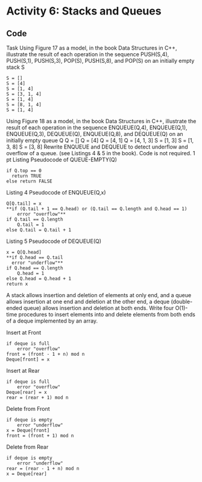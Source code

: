 # Activity 6: Stacks and Queues

## Code
Task
Using Figure 17 as a model, in the book Data Structures in C++, illustrate the result of each operation in the sequence PUSH(S,4), PUSH(S,1), PUSH(S,3), POP(S), PUSH(S,8), and POP(S) on an initially empty stack S
```
S = []
S = [4]
S = [1, 4]
S = [3, 1, 4]
S = [1, 4]
S = [8, 1, 4]
S = [1, 4]
```
Using Figure 18 as a model, in the book Data Structures in C++, illustrate the result of each operation in the sequence ENQUEUE(Q,4), ENQUEUE(Q,1), ENQUEUE(Q,3), DEQUEUE(Q), ENQUEUE(Q,8), and DEQUEUE(Q) on an initially empty queue Q
Q = []
Q = [4]
Q = [4, 1]
Q = [4, 1, 3]
S = [1, 3]
S = [1, 3, 8]
S = [3, 8]
Rewrite ENQUEUE and DEQUEUE to detect underflow and overflow of a queue. (see Listings 4 & 5 in the book). Code is not required. 1 pt
Listing Pseudocode of QUEUE-EMPTY(Q)
```
if Q.top == 0
  return TRUE
else return FALSE
```
Listing 4 Pseudocode of ENQUEUE(Q,x)
```
Q[Q.tail] = x
**if (Q.tail + 1 == Q.head) or (Q.tail == Q.length and Q.head == 1)
    error "overflow"**
if Q.tail == Q.length
    Q.tail = 1
else Q.tail = Q.tail + 1
```
Listing 5 Pseudocode of DEQUEUE(Q)
```
x = Q[Q.head]
**if Q.head == Q.tail
  error "underflow"**
if Q.head == Q.length
    Q.head = 1
else Q.head = Q.head + 1
return x
```
A stack allows insertion and deletion of elements at only end, and a queue allows insertion at one end and deletion at the other end, a deque (double-ended queue) allows insertion and deletion at both ends. Write four 
O(1)-time procedures to insert elements into and delete elements from both ends of a deque implemented by an array.

Insert at Front
```
if deque is full
    error "overflow"
front = (front - 1 + n) mod n
Deque[front] = x
```
Insert at Rear
```
if deque is full
    error "overflow"
Deque[rear] = x
rear = (rear + 1) mod n
```
Delete from Front
```
if deque is empty
    error "underflow"
x = Deque[front]
front = (front + 1) mod n
```

Delete from Rear
```
if deque is empty
    error "underflow"
rear = (rear - 1 + n) mod n
x = Deque[rear]
```
